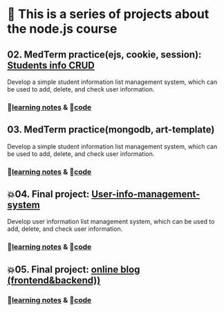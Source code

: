 # 🚀 This is a series of projects about the node.js course



## 02. MedTerm practice(ejs, cookie, session): [Students info CRUD](https://github.com/itsyuimorii/Tokyo-stack-projects/tree/main/midterm_practice)

Develop a simple student information list management system, which can be used to add, delete, and check user information.

### 📝[learning notes](https://github.com/itsyuimorii/Tokyo-stack-projects/blob/main/02.Midterm_practice/README.md) & 🤖[code](https://github.com/itsyuimorii/Tokyo-stack-projects/tree/main/02.Midterm_practice/14-Express-session)





## 03. MedTerm practice(mongodb, art-template)

Develop a simple student information list management system, which can be used to add, delete, and check user information.

### 📝[learning notes](https://github.com/itsyuimorii/Tokyo-stack-projects/blob/main/03.Midterm_practice(with%20mongodb)/README.md) & 🤖[code](https://github.com/itsyuimorii/Tokyo-stack-projects/tree/main/03.Midterm_practice(with%20mongodb)/day05_student_Info_Practice) 





## 💥04. Final project: [User-info-management-system](https://github.com/itsyuimorii/Tokyo-stack-projects/tree/main/User-info-management-system)

Develop user information list management system, which can be used to add, delete, and check user information.

### 📝[learning notes]([README.md](https://github.com/itsyuimorii/Tokyo-stack-projects/blob/main/User-info-management-system/README.md)) & 🤖[code](https://github.com/itsyuimorii/Tokyo-stack-projects/tree/main/User-info-management-system/code)



## 💥05. Final project: [online blog (frontend&backend))](https://github.com/itsyuimorii/Tokyo-stack-projects/tree/main/User-info-management-system)

### 📝[learning notes](https://github.com/itsyuimorii/Tokyo-stack-projects/blob/main/User-info-management-system/final_project%20notes.md) & 🤖[code](https://github.com/itsyuimorii/Tokyo-stack-projects/tree/main/User-info-management-system/code)
